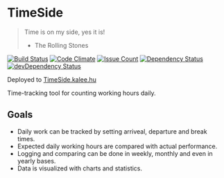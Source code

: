 # TimeSide

> Time is on my side, yes it is!
> - The Rolling Stones

[![Build Status](https://travis-ci.org/LunaWorks/TimeSide.svg?branch=master)](https://travis-ci.org/LunaWorks/TimeSide)
[![Code Climate](https://codeclimate.com/github/LunaWorks/TimeSide/badges/gpa.svg)](https://codeclimate.com/github/LunaWorks/TimeSide)
[![Issue Count](https://codeclimate.com/github/LunaWorks/TimeSide/badges/issue_count.svg)](https://codeclimate.com/github/LunaWorks/TimeSide)
[![Dependency Status](https://david-dm.org/LunaWorks/TimeSide/status.svg)](https://david-dm.org/LunaWorks/TimeSide)
[![devDependency Status](https://david-dm.org/LunaWorks/TimeSide/dev-status.svg)](https://david-dm.org/LunaWorks/TimeSide#info=devDependencies)

Deployed to [TimeSide.kalee.hu](http://timeside.dev.kalee.hu/)

Time-tracking tool for counting working hours daily.

## Goals
* Daily work can be tracked by setting arriveal, departure and break times.
* Expected daily working hours are compared with actual performance.
* Logging and comparing can be done in weekly, monthly and even in yearly bases.
* Data is visualized with charts and statistics.
